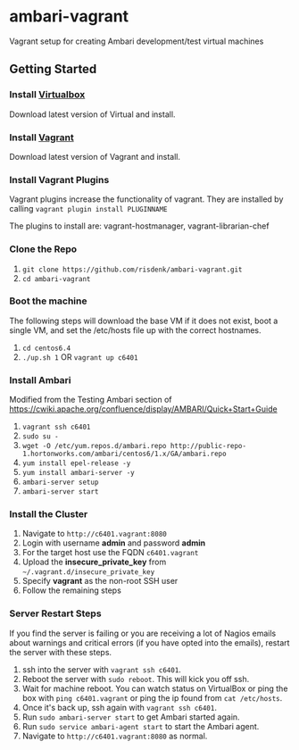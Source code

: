 ambari-vagrant
==============

Vagrant setup for creating Ambari development/test virtual machines

Getting Started
---------------
### Install [Virtualbox](http://www.virtualbox.org/wiki/Downloads)
Download latest version of Virtual and install.

### Install [Vagrant](http://downloads.vagrantup.com)
Download latest version of Vagrant and install.

### Install Vagrant Plugins
Vagrant plugins increase the functionality of vagrant. They are installed by calling `vagrant plugin install PLUGINNAME`

The plugins to install are: vagrant-hostmanager, vagrant-librarian-chef

### Clone the Repo
1. `git clone https://github.com/risdenk/ambari-vagrant.git`
2. `cd ambari-vagrant`

### Boot the machine
The following steps will download the base VM if it does not exist, boot a single VM, and set the /etc/hosts file up with the correct hostnames.

1. `cd centos6.4`
2. `./up.sh 1` OR `vagrant up c6401`

### Install Ambari
Modified from the Testing Ambari section of https://cwiki.apache.org/confluence/display/AMBARI/Quick+Start+Guide

1. `vagrant ssh c6401`
2. `sudo su -`
3. `wget -O /etc/yum.repos.d/ambari.repo http://public-repo-1.hortonworks.com/ambari/centos6/1.x/GA/ambari.repo`
4. `yum install epel-release -y`
5. `yum install ambari-server -y`
6. `ambari-server setup`
7. `ambari-server start`

### Install the Cluster
1. Navigate to `http://c6401.vagrant:8080`
2. Login with username __admin__ and password __admin__
3. For the target host use the FQDN `c6401.vagrant`
4. Upload the __insecure\_private\_key__ from `~/.vagrant.d/insecure_private_key`
5. Specify __vagrant__ as the non-root SSH user
6. Follow the remaining steps

### Server Restart Steps
If you find the server is failing or you are receiving a lot of Nagios emails about warnings and critical errors (if you have opted into the emails), restart the server with these steps.

1. ssh into the server with `vagrant ssh c6401`.
2. Reboot the server with `sudo reboot`. This will kick you off ssh.
3. Wait for machine reboot. You can watch status on VirtualBox or ping the box with `ping c6401.vagrant` or ping the ip found from `cat /etc/hosts`.
4. Once it's back up, ssh again with `vagrant ssh c6401`.
5. Run `sudo ambari-server start` to get Ambari started again.
6. Run `sudo service ambari-agent start` to start the Ambari agent.
6. Navigate to `http://c6401.vagrant:8080` as normal.
